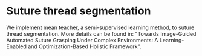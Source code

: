 # Suture thread segmentation
We implement mean teacher, a semi-supervised learning method, to suture thread segmentation. More details can be found in: "Towards Image-Guided Automated Suture Grasping Under Complex Environments: A Learning-Enabled and Optimization-Based Holistic Framework".
